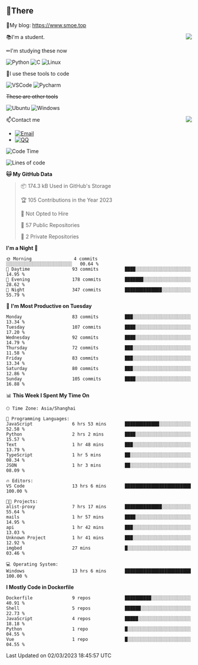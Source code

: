 
## 👏There

📰My blog: https://www.smoe.top

<img align="right" src="https://github-readme-stats.vercel.app/api/top-langs/?username=AkashiCoin"/>


📚I'm a student.

✏I'm studying these now

![Python](https://img.shields.io/badge/-Python-blue?style=flat-square&logo=Python&logoColor=fff)
![C](https://img.shields.io/badge/-C-585858?style=flat-square&logo=C&logoColor=fff)
![Linux](https://img.shields.io/badge/-Linux-black?style=flat-square&logo=Linux&logoColor=fff)

🔨I use these tools to code

![VSCode](https://img.shields.io/badge/-VSCode-blue?style=flat-square&logo=visualstudiocode&logoColor=fff)
![Pycharm](https://img.shields.io/badge/-Pycharm-green?style=flat-square&logo=pycharm&logoColor=fff)

 ~~These are other tools~~

![Ubuntu](https://img.shields.io/badge/-Ubuntu-orange?style=flat-square&logo=Ubuntu&logoColor=fff)
![Windows](https://img.shields.io/badge/-Windows-blue?style=flat-square&logo=Windows&logoColor=fff)

<img align="right" src="https://github-readme-stats.vercel.app/api?username=AkashiCoin" />


📫Contact me

* [![Email](https://img.shields.io/badge/Email-l1040186796@gmail.com-1?style=social&logoColor=fff)](mailto:l1040186796@gmail.com)
* [![QQ](https://img.shields.io/badge/QQ-1040186796-1?style=social&logoColor=fff)](tencent://AddContact/?fromId=45&fromSubId=1&subcmd=all&uin=1040186796&website=www.oicqzone.com)

<!--START_SECTION:waka-->
![Code Time](http://img.shields.io/badge/Code%20Time-602%20hrs%2017%20mins-blue)

![Lines of code](https://img.shields.io/badge/From%20Hello%20World%20I%27ve%20Written-109.1%20thousand%20lines%20of%20code-blue)

**🐱 My GitHub Data** 

> 📦 174.3 kB Used in GitHub's Storage 
 > 
> 🏆 105 Contributions in the Year 2023
 > 
> 🚫 Not Opted to Hire
 > 
> 📜 57 Public Repositories 
 > 
> 🔑 2 Private Repositories 
 > 
**I'm a Night 🦉** 

```text
🌞 Morning                4 commits           ░░░░░░░░░░░░░░░░░░░░░░░░░   00.64 % 
🌆 Daytime                93 commits          ████░░░░░░░░░░░░░░░░░░░░░   14.95 % 
🌃 Evening                178 commits         ███████░░░░░░░░░░░░░░░░░░   28.62 % 
🌙 Night                  347 commits         ██████████████░░░░░░░░░░░   55.79 % 
```
📅 **I'm Most Productive on Tuesday** 

```text
Monday                   83 commits          ███░░░░░░░░░░░░░░░░░░░░░░   13.34 % 
Tuesday                  107 commits         ████░░░░░░░░░░░░░░░░░░░░░   17.20 % 
Wednesday                92 commits          ████░░░░░░░░░░░░░░░░░░░░░   14.79 % 
Thursday                 72 commits          ███░░░░░░░░░░░░░░░░░░░░░░   11.58 % 
Friday                   83 commits          ███░░░░░░░░░░░░░░░░░░░░░░   13.34 % 
Saturday                 80 commits          ███░░░░░░░░░░░░░░░░░░░░░░   12.86 % 
Sunday                   105 commits         ████░░░░░░░░░░░░░░░░░░░░░   16.88 % 
```


📊 **This Week I Spent My Time On** 

```text
🕑︎ Time Zone: Asia/Shanghai

💬 Programming Languages: 
JavaScript               6 hrs 53 mins       █████████████░░░░░░░░░░░░   52.58 % 
Python                   2 hrs 2 mins        ████░░░░░░░░░░░░░░░░░░░░░   15.57 % 
Text                     1 hr 48 mins        ███░░░░░░░░░░░░░░░░░░░░░░   13.79 % 
TypeScript               1 hr 5 mins         ██░░░░░░░░░░░░░░░░░░░░░░░   08.34 % 
JSON                     1 hr 3 mins         ██░░░░░░░░░░░░░░░░░░░░░░░   08.09 % 

🔥 Editors: 
VS Code                  13 hrs 6 mins       █████████████████████████   100.00 % 

🐱‍💻 Projects: 
alist-proxy              7 hrs 17 mins       ██████████████░░░░░░░░░░░   55.64 % 
mails                    1 hr 57 mins        ████░░░░░░░░░░░░░░░░░░░░░   14.95 % 
api                      1 hr 42 mins        ███░░░░░░░░░░░░░░░░░░░░░░   13.03 % 
Unknown Project          1 hr 41 mins        ███░░░░░░░░░░░░░░░░░░░░░░   12.92 % 
imgbed                   27 mins             █░░░░░░░░░░░░░░░░░░░░░░░░   03.46 % 

💻 Operating System: 
Windows                  13 hrs 6 mins       █████████████████████████   100.00 % 
```

**I Mostly Code in Dockerfile** 

```text
Dockerfile               9 repos             ██████████░░░░░░░░░░░░░░░   40.91 % 
Shell                    5 repos             ██████░░░░░░░░░░░░░░░░░░░   22.73 % 
JavaScript               4 repos             █████░░░░░░░░░░░░░░░░░░░░   18.18 % 
Python                   1 repo              █░░░░░░░░░░░░░░░░░░░░░░░░   04.55 % 
Vue                      1 repo              █░░░░░░░░░░░░░░░░░░░░░░░░   04.55 % 
```




 Last Updated on 02/03/2023 18:45:57 UTC
<!--END_SECTION:waka-->
